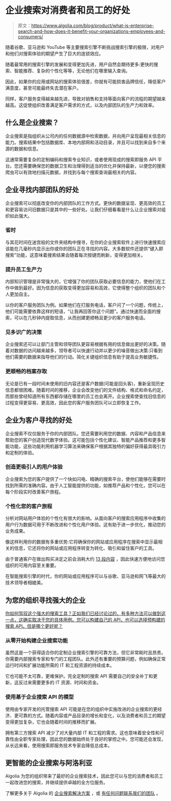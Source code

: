 # 企业搜索对消费者和员工的好处

> 原文：<https://www.algolia.com/blog/product/what-is-enterprise-search-and-how-does-it-benefit-your-organizations-employees-and-consumers/>

随着谷歌、亚马逊和 YouTube 等主要搜索引擎不断挑战搜索引擎的极限，对用户和他们对搜索体验的期望产生了巨大的连锁效应。

随着最常用的搜索引擎的发展和变得更加先进，用户自然会期待更多:更快的搜索、智能推荐、复杂的个性化等等，无论他们在哪里输入查询。

因此，如果你的应用或网站的搜索体验很差，你就有可能损害品牌信任，降低客户满意度，甚至可能最终失去潜在客户。

同样，客户服务变得越来越先进，导致对销售和支持等面向客户的流程的期望越来越高。这促使组织改善满足客户需求的方式，以及内部团队的生产力和效率。

## [](#what-is-enterprise-search%c2%a0)**什么是企业搜索？**

企业搜索是指组织从公司内的任何数据源中检索数据，并向用户呈现最相关信息的能力。搜索结果中包括数据库、本地内部网和活动目录，并且可以找到来自多个来源的数据和信息。

这通常需要复杂的定制编码和搜索专业知识，或者使用现成的搜索即服务 API 平台。您还需要确保您的数据卫生和治理得到适当的优化并保持最新，以便您的搜索爬虫可以有效地扫描元数据，并找到与每个搜索查询最相关的内容。

## [](#the-benefits-of-enterprise-search-for-internal-teams)**企业寻找内部团队的好处**

企业搜索可以彻底改变你的内部团队的工作方式。更快的数据呈现、更高效的员工和更容易访问旧数据只是其中的一些好处。让我们仔细看看是什么让企业搜索对组织如此强大。

### [](#time-saving)**省时**

与其花时间在迷宫般的文件夹结构中搜寻，在你的企业搜索软件上进行快速搜索应该能在几毫秒内显示出你或你的团队正在寻找的内容。大多数软件还提供“键入即搜索”功能，这意味着搜索结果会随着每次按键而刷新，变得更加相关。

### [](#boosts-employee-productivity)**提升员工生产力**

内部知识管理是非常强大的，它增强了你的团队获取必要信息的能力，使他们在工作中做到最好。因为信息的获取变得更加容易和高效，它使得整个组织的团队和个人更加自主。

以你的客户服务团队为例。如果他们在打服务电话，客户问了一个问题，传统上，他们可能需要依靠这样的短语，“让我再回答你这个问题”。通过快速而全面的搜索，可以在几秒钟内提取信息，从而创建更顺畅且更少的客户服务电话。

### [](#informed-decisions)**见多识广的决策**

企业搜索还可以让部门主管和领导团队更容易根据有用的信息做出更好的决策。随着对数据的访问越来越多，领导者可以快速行动并以更少的噪音做出决策:只看到他们需要的数据来指导他们的行动。简化关键组织信息有助于提高业务敏捷性。

### [](#smoother-archive-access%c2%a0)**更顺畅的档案存取**

无论是已有一段时间未使用的旧内容还是客户数据(可能是回头客)，重新呈现历史信息都很困难。随着时间的推移，企业会改变他们的文件结构、格式和命名约定，而那些曾经知道所有东西都存储在哪里的员工也会离开。企业搜索使查找旧信息的过程变得更容易、更高效，因此您的客户服务团队可以立即恢复工作。

## [](#the-benefits-of-enterprise-search-for-your-customers)**企业为客户寻找的好处**

企业搜索不仅仅服务于你的内部团队。您还需要利用您的数据、内容和产品信息来帮助您的客户创造现代数字体验。这可能包括个性化建议、智能产品推荐和更多智能功能，这些功能利用机器学习算法来确保客户根据其独特的偏好获得最具吸引力和定制的体验。

### [](#create-more-engaging-user-experiences)**创造更吸引人的用户体验**

企业搜索为您的客户提供了一个快如闪电、精确的搜索平台，使他们能够在需要时找到所需的准确内容。由于人工智能提供的功能，如推荐产品和个性化，您可以在每个阶段实时改善客户旅程。

### [](#personalize-your-customer-journey)**个性化您的客户旅程**

分析对网站用户体验的个性化有很大的影响。从面向客户的搜索应用程序中收集的用户行为数据可用于不断改进和个性化用户体验。这有助于进一步优化，推动您的业务成果。

像这样利用你的数据有多重优势:它将确保你的网站或应用程序在搜索中显示最相关的信息，它还将你的网站或应用程序转变为转化、吸引和留住客户的工具。

由于普通客户在做出购买决定之前会消耗大约 [13 段内容](https://www.focusvision.com/resources/content-really-is-king-content-consumption-in-the-b2b-buyers-journey/) ，因此快速方便地访问您组织的可用内容至关重要。

在智能搜索引擎的时代，你的网站或应用程序可以与谷歌、亚马逊和网飞等最大的技术领导者相媲美。

## [](#powerful-enterprise-search-for-your-organization)**为您的组织寻找强大的企业**

[你如何驾驭这个强大的搜索工具？正如我们已经讨论过的，有多种方法可以做到这一点，这确实取决于您的具体用例。您可以构建自己的 API，也可以选择预构建的搜索 API。但是哪个更好呢？](https://www.algolia.com/blog/product/building-enterprise-search-and-discovery-for-your-customers-and-employees/)

### [](#building-an-enterprise-search-function-from-scratch)**从零开始构建企业搜索功能**

虽然这是一个获得适合你的定制企业搜索引擎的可靠方法，但它非常耗时且昂贵。你需要内部搜索专家和专门的工程团队。此外还有重要的预算问题，例如确保正常运行时间和扩展功能所需的 IT 和工程资源的持续成本。

它也可能不太可靠，更难保护。完全定制的搜索 API 需要自己的安全补丁和更新，这反过来需要更多的 IT 资源、时间和资金。

### [](#using-an-enterprise-search-api-based-model)**使用基于企业搜索 API 的模型**

使用由专家开发的托管搜索 API 可能是在您的组织中实施改进的企业搜索的更经济、更可靠的方式。随着内容或产品目录的增长和变化，以及消费者和员工的期望变得更加复杂，它也会随着时间的推移而扩展。

拥有第三方搜索 API 减少了对大量内部 IT 和工程的需求。这也意味着安全性和可靠性由全职专家处理，因此您的数据始终处于良好的掌控之中。您可能还会发现，从长远来看，使用搜索即服务技术专家会降低总成本。

## [](#smarter-enterprise-search-with-algolia%c2%a0)**更智能的企业搜索与阿洛利亚**

Algolia 为您的组织带来了最好的企业搜索技术，因此您可以与您的消费者和员工一起改进您的搜索，并继续提供卓越的全方位服务。

了解更多关于 Algolia 的 [企业搜索解决方案](https://www.algolia.com/industries-and-solutions/enterprise/) ，或 [有任何问题联系我们的团队](https://www.algolia.com/contactus/) 。
